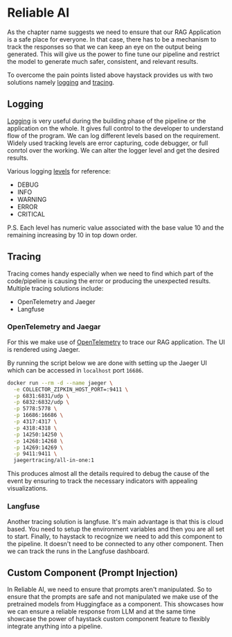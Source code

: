 # Reliable AI

As the chapter name suggests we need to ensure that our RAG Application is a safe place for everyone. In that case, there has to be a mechanism to track the responses so that we can keep an eye on the output being generated. This will give us the power to fine tune our pipeline and restrict the model to generate much safer, consistent, and relevant results.

To overcome the pain points listed above haystack provides us with two solutions namely [logging](https://docs.haystack.deepset.ai/docs/logging) and [tracing](https://docs.haystack.deepset.ai/docs/tracing). 

## Logging
[Logging](https://docs.python.org/3/library/logging.html) is very useful during the building phase of the pipeline or the application on the whole. It gives full control to the developer to understand flow of the program. We can log different levels based on the requirement. Widely used tracking levels are error capturing, code debugger, or full conrtol over the working. We can alter the logger level and get the desired results.

Various logging [levels](https://docs.python.org/3/library/logging.html#logging-levels) for reference:
- DEBUG
- INFO
- WARNING
- ERROR
- CRITICAL

P.S. Each level has numeric value associated with the base value 10 and the remaining increasing by 10 in top down order.

## Tracing
Tracing comes handy especially when we need to find which part of the code/pipeline is causing the error or producing the unexpected results. Multiple tracing solutions include:
- OpenTelemetry and Jaeger
- Langfuse

### OpenTelemetry and Jaegar
For this we make use of [OpenTelemetry](https://docs.haystack.deepset.ai/docs/tracing#opentelemetry) to trace our RAG application. The UI is rendered using Jaeger.

By running the script below we are done with setting up the Jaeger UI which can be accessed in `localhost` port `16686`.

```bash
docker run --rm -d --name jaeger \
  -e COLLECTOR_ZIPKIN_HOST_PORT=:9411 \
  -p 6831:6831/udp \
  -p 6832:6832/udp \
  -p 5778:5778 \
  -p 16686:16686 \
  -p 4317:4317 \
  -p 4318:4318 \
  -p 14250:14250 \
  -p 14268:14268 \
  -p 14269:14269 \
  -p 9411:9411 \
  jaegertracing/all-in-one:1
```

This produces almost all the details required to debug the cause of the event by ensuring to track the necessary indicators with appealing visualizations.

### Langfuse
Another tracing solution is langfuse. It's main advantage is that this is cloud based. You need to setup the environment variables and then you are all set to start. Finally, to haystack to recognize we need to add this component to the pipeline. It doesn't need to be connected to any other component.
Then we can track the runs in the Langfuse dashboard.

## Custom Component (Prompt Injection)
In Reliable AI, we need to ensure that prompts aren't manipulated. So to ensure that the prompts are safe and not manipulated we make use of the pretrained models from Huggingface as a component. This showcases how we can ensure a reliable response from LLM and at the same time showcase the power of haystack custom component feature to flexibly integrate anything into a pipeline.
